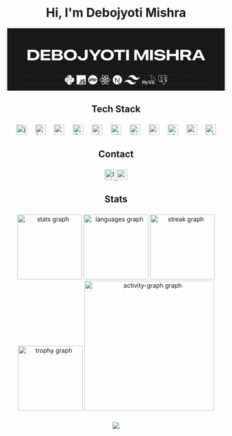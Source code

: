 <!--
**DebojyotiMishra/DebojyotiMishra** is a ✨ _special_ ✨ repository because its `README.md` (this file) appears on your GitHub profile.

Here are some ideas to get you started:

- 🔭 I’m currently working on ...
- 🌱 I’m currently learning ...
- 👯 I’m looking to collaborate on ...
- 🤔 I’m looking for help with ...
- 💬 Ask me about ...
- 📫 How to reach me: ...
- 😄 Pronouns: ...
- ⚡ Fun fact: ...
-->
<h1 align="center">Hi, I'm Debojyoti Mishra</h1>

<svg width="559" height="160" viewBox="0 0 559 160" fill="none" xmlns="http://www.w3.org/2000/svg">
<rect width="559" height="160" fill="#181818"/>
<path d="M31 120H531" stroke="#3D3D3D" stroke-dasharray="2 2"/>
<path d="M31 144H531" stroke="#3D3D3D" stroke-dasharray="2 2"/>
<g clip-path="url(#clip0_796_60)">
<path d="M202 120H178V144H202V120Z" fill="white"/>
<path d="M194.122 138.75C194.605 139.539 195.234 140.12 196.347 140.12C197.281 140.12 197.878 139.653 197.878 139.007C197.878 138.234 197.265 137.96 196.236 137.51L195.672 137.268C194.045 136.575 192.964 135.706 192.964 133.87C192.964 132.179 194.253 130.891 196.267 130.891C197.701 130.891 198.732 131.39 199.474 132.697L197.718 133.824C197.332 133.131 196.914 132.858 196.267 132.858C195.606 132.858 195.188 133.277 195.188 133.824C195.188 134.501 195.607 134.775 196.574 135.194L197.138 135.435C199.054 136.257 200.136 137.095 200.136 138.978C200.136 141.009 198.541 142.121 196.399 142.121C194.304 142.121 192.951 141.123 192.289 139.815L194.122 138.75ZM186.155 138.946C186.509 139.574 186.832 140.106 187.607 140.106C188.348 140.106 188.815 139.816 188.815 138.688V131.02H191.07V138.719C191.07 141.054 189.701 142.117 187.703 142.117C185.897 142.117 184.851 141.183 184.319 140.057L186.155 138.946Z" fill="black"/>
</g>
<path d="M166.488 126.187V128.758C166.488 130.751 164.799 132.428 162.872 132.428H157.09C155.506 132.428 154.195 133.784 154.195 135.37V140.883C154.195 142.452 155.559 143.375 157.09 143.824C158.922 144.363 160.679 144.46 162.872 143.824C164.329 143.402 165.766 142.553 165.766 140.883V138.677H159.984V137.941H168.661C170.343 137.941 170.971 136.768 171.556 135.006C172.16 133.193 172.134 131.449 171.556 129.123C171.14 127.448 170.346 126.187 168.661 126.187L166.488 126.187ZM163.236 140.147C163.836 140.147 164.322 140.639 164.322 141.247C164.322 141.857 163.836 142.354 163.236 142.354C162.638 142.354 162.15 141.857 162.15 141.247C162.15 140.639 162.638 140.147 163.236 140.147Z" fill="white"/>
<path d="M159.857 120C158.868 120.005 157.923 120.089 157.091 120.236C154.641 120.669 154.197 121.575 154.197 123.246V125.452H159.986V126.187H152.024C150.342 126.187 148.869 127.198 148.408 129.123C147.876 131.328 147.852 132.704 148.408 135.006C148.819 136.72 149.802 137.941 151.484 137.941H153.475V135.296C153.475 133.385 155.128 131.7 157.091 131.7H162.874C164.483 131.7 165.768 130.374 165.768 128.758V123.246C165.768 121.677 164.444 120.498 162.874 120.236C161.879 120.071 160.847 119.996 159.857 120ZM156.727 121.775C157.325 121.775 157.813 122.271 157.813 122.881C157.813 123.489 157.325 123.981 156.727 123.981C156.127 123.981 155.641 123.489 155.641 122.881C155.64 122.271 156.127 121.775 156.727 121.775Z" fill="white" fill-opacity="0.9"/>
<path d="M220 144C226.627 144 232 138.627 232 132C232 125.373 226.627 120 220 120C213.373 120 208 125.373 208 132C208 138.627 213.373 144 220 144Z" fill="white"/>
<path d="M218.663 126.857H220.103L219.696 129.021H220.99C221.699 129.036 222.228 129.194 222.576 129.496C222.931 129.798 223.035 130.372 222.889 131.218L222.19 134.99H220.729L221.397 131.388C221.466 131.01 221.445 130.742 221.334 130.584C221.223 130.425 220.983 130.346 220.614 130.346L219.456 130.335L218.6 134.99H217.16L218.663 126.857Z" fill="black"/>
<path fill-rule="evenodd" clip-rule="evenodd" d="M212.064 129.021H214.861C215.682 129.029 216.277 129.286 216.645 129.791C217.014 130.297 217.136 130.988 217.011 131.864C216.962 132.265 216.854 132.657 216.687 133.043C216.527 133.428 216.305 133.775 216.019 134.085C215.671 134.477 215.299 134.727 214.903 134.832C214.506 134.938 214.096 134.991 213.671 134.991H212.419L212.023 137.143H210.572L212.064 129.021ZM212.659 133.711L213.283 130.324H213.494C213.571 130.324 213.651 130.32 213.734 130.313C214.291 130.305 214.753 130.362 215.122 130.482C215.498 130.603 215.623 131.06 215.498 131.853C215.345 132.797 215.045 133.348 214.6 133.507C214.155 133.658 213.598 133.73 212.931 133.722H212.784C212.743 133.722 212.701 133.718 212.659 133.711Z" fill="black"/>
<path fill-rule="evenodd" clip-rule="evenodd" d="M227.232 129.021H224.436L222.943 137.143H224.394L224.79 134.991H226.043C226.467 134.991 226.877 134.938 227.274 134.832C227.671 134.727 228.043 134.477 228.391 134.085C228.676 133.775 228.898 133.428 229.058 133.043C229.225 132.657 229.333 132.265 229.382 131.864C229.507 130.988 229.385 130.297 229.017 129.791C228.648 129.286 228.053 129.029 227.232 129.021ZM225.654 130.324L225.03 133.711C225.072 133.718 225.114 133.722 225.156 133.722H225.302C225.97 133.73 226.526 133.658 226.971 133.507C227.416 133.348 227.716 132.797 227.869 131.853C227.994 131.06 227.869 130.603 227.493 130.482C227.124 130.362 226.662 130.305 226.105 130.313C226.022 130.32 225.942 130.324 225.865 130.324H225.654Z" fill="black"/>
<path d="M251.487 134.384C252.817 134.384 253.895 133.306 253.895 131.976C253.895 130.646 252.817 129.568 251.487 129.568C250.157 129.568 249.079 130.646 249.079 131.976C249.079 133.306 250.157 134.384 251.487 134.384Z" fill="white"/>
<path d="M251.486 137.497C248.591 137.567 245.704 137.177 242.932 136.341C241.651 135.935 240.457 135.296 239.409 134.455C239.009 134.168 238.676 133.798 238.433 133.37C238.19 132.942 238.042 132.466 238 131.976C238 130.383 239.749 128.823 242.68 127.802C245.526 126.897 248.5 126.459 251.486 126.503C254.432 126.462 257.366 126.893 260.176 127.779C261.41 128.172 262.563 128.78 263.584 129.576C263.977 129.85 264.305 130.207 264.545 130.622C264.785 131.036 264.93 131.498 264.971 131.976C264.971 133.631 263.016 135.308 259.866 136.35C257.148 137.158 254.321 137.545 251.486 137.497ZM251.486 127.655C248.629 127.617 245.784 128.034 243.058 128.89C240.361 129.831 239.152 131.118 239.152 131.973C239.152 132.867 240.452 134.272 243.305 135.248C245.957 136.043 248.718 136.414 251.486 136.345C254.199 136.394 256.903 136.026 259.505 135.257C262.467 134.275 263.816 132.868 263.816 131.976C263.767 131.67 263.655 131.377 263.488 131.116C263.32 130.855 263.101 130.632 262.843 130.46C261.929 129.755 260.898 129.215 259.798 128.867C257.109 128.023 254.303 127.614 251.486 127.655Z" fill="white"/>
<path d="M246.014 143.987C245.565 143.997 245.121 143.888 244.727 143.671C243.348 142.875 242.87 140.581 243.449 137.532C244.087 134.614 245.193 131.819 246.724 129.255C248.16 126.682 249.999 124.355 252.17 122.363C253.126 121.491 254.23 120.796 255.429 120.309C255.863 120.105 256.336 120 256.815 120C257.295 120 257.768 120.105 258.202 120.309C259.636 121.135 260.111 123.667 259.441 126.916C258.783 129.675 257.706 132.317 256.247 134.75C254.862 137.292 253.081 139.599 250.972 141.582C249.981 142.489 248.83 143.204 247.579 143.691C247.078 143.877 246.549 143.977 246.014 143.987ZM247.722 129.827C246.262 132.282 245.202 134.955 244.582 137.744C244.049 140.552 244.561 142.24 245.304 142.67C246.075 143.116 247.946 142.693 250.217 140.709C252.23 138.808 253.93 136.601 255.252 134.168C256.65 131.842 257.683 129.316 258.316 126.678C258.946 123.619 258.402 121.747 257.629 121.302C257.34 121.191 257.03 121.141 256.721 121.156C256.411 121.171 256.108 121.25 255.83 121.388C254.762 121.828 253.781 122.454 252.931 123.235C250.856 125.143 249.1 127.37 247.729 129.833L247.722 129.827Z" fill="white"/>
<path d="M256.955 144C255.65 144 253.992 143.21 252.266 141.725C250.057 139.715 248.188 137.361 246.73 134.754C245.218 132.225 244.121 129.47 243.48 126.594C243.202 125.329 243.15 124.024 243.328 122.741C243.369 122.265 243.514 121.804 243.753 121.39C243.991 120.976 244.318 120.62 244.709 120.346C246.142 119.516 248.572 120.369 251.052 122.571C253.114 124.519 254.865 126.771 256.244 129.25C257.755 131.72 258.864 134.415 259.529 137.233C259.819 138.544 259.864 139.898 259.661 141.226C259.613 141.716 259.459 142.19 259.211 142.614C258.962 143.039 258.625 143.405 258.222 143.687C257.835 143.902 257.398 144.01 256.955 144ZM247.727 134.174C249.125 136.666 250.911 138.919 253.017 140.849C255.184 142.713 256.902 143.113 257.641 142.679C258.412 142.231 258.98 140.403 258.394 137.445C257.753 134.754 256.689 132.182 255.243 129.824C253.927 127.452 252.256 125.295 250.287 123.428C247.953 121.355 246.059 120.892 245.287 121.339C245.047 121.534 244.849 121.777 244.708 122.053C244.566 122.328 244.483 122.63 244.464 122.94C244.31 124.084 244.36 125.247 244.611 126.374C245.228 129.124 246.28 131.758 247.728 134.176L247.727 134.174Z" fill="white"/>
<path d="M381.325 131.027C381.228 131.02 381.116 131.015 381.002 131.015C380.43 131.015 379.882 131.121 379.378 131.315L379.409 131.305C379.261 131.364 379.025 131.364 379.005 131.552C379.086 131.63 379.098 131.759 379.167 131.868C379.305 132.102 379.475 132.3 379.674 132.466L379.678 132.47C379.885 132.632 380.092 132.789 380.309 132.927C380.694 133.164 381.13 133.305 381.506 133.542C381.72 133.681 381.939 133.857 382.157 134.005C382.264 134.078 382.334 134.212 382.473 134.259V134.23C382.405 134.141 382.384 134.012 382.318 133.914C382.218 133.814 382.12 133.726 382.022 133.629C381.729 133.244 381.389 132.916 381.008 132.641L380.994 132.632C380.678 132.416 379.986 132.115 379.856 131.752L379.837 131.73C380.095 131.694 380.325 131.639 380.546 131.566L380.517 131.574C380.853 131.486 381.161 131.504 381.507 131.418C381.664 131.378 381.822 131.329 381.981 131.28V131.191C381.803 131.014 381.671 130.772 381.487 130.607C381.004 130.181 380.47 129.781 379.908 129.422L379.855 129.39C379.545 129.192 379.151 129.064 378.825 128.896C378.707 128.837 378.509 128.808 378.441 128.708C378.287 128.49 378.151 128.239 378.043 127.974L378.034 127.948C377.743 127.385 377.474 126.812 377.225 126.229C377.054 125.776 376.885 125.405 376.695 125.045L376.722 125.101C375.792 123.541 374.497 122.287 372.951 121.432L372.9 121.406C372.535 121.225 372.11 121.084 371.664 121.005L371.635 121C371.388 120.988 371.142 120.971 370.896 120.96C370.723 120.849 370.574 120.735 370.434 120.61L370.438 120.613C369.876 120.259 368.422 119.49 368.008 120.507C367.742 121.148 368.404 121.781 368.632 122.106C368.814 122.323 368.98 122.565 369.123 122.822L369.134 122.845C369.204 123.017 369.223 123.193 369.293 123.372C369.464 123.906 369.638 124.345 369.836 124.77L369.805 124.696C369.922 124.932 370.044 125.132 370.18 125.321L370.171 125.307C370.25 125.414 370.386 125.465 370.418 125.643C370.316 125.857 370.237 126.105 370.193 126.364L370.191 126.381C370.063 126.773 369.988 127.226 369.988 127.696C369.988 128.43 370.169 129.122 370.489 129.73L370.477 129.707C370.635 129.951 371.012 130.496 371.515 130.287C371.959 130.11 371.861 129.548 371.989 129.054C372.018 128.935 371.999 128.857 372.059 128.777V128.799C372.198 129.077 372.337 129.342 372.464 129.62C372.821 130.135 373.246 130.572 373.731 130.933L373.746 130.944C373.983 131.121 374.171 131.429 374.466 131.538V131.508H374.444C374.377 131.435 374.302 131.37 374.22 131.314L374.216 131.312C374.032 131.132 373.862 130.938 373.708 130.733L373.699 130.72C373.313 130.2 372.947 129.611 372.628 128.992L372.594 128.92C372.432 128.61 372.296 128.275 372.166 127.969C372.107 127.851 372.107 127.673 372.007 127.614C371.832 127.811 371.675 128.029 371.544 128.265L371.534 128.284C371.383 128.725 371.284 129.235 371.258 129.763V129.776C371.217 129.787 371.237 129.776 371.217 129.798C370.902 129.721 370.793 129.393 370.674 129.118C370.514 128.685 370.42 128.183 370.42 127.662C370.42 127.241 370.48 126.834 370.594 126.449L370.587 126.48C370.657 126.273 370.952 125.62 370.834 125.421C370.773 125.233 370.577 125.126 370.469 124.973C370.34 124.791 370.221 124.584 370.123 124.365L370.114 124.342C369.877 123.789 369.759 123.177 369.502 122.624C369.347 122.336 369.184 122.087 369.001 121.855L369.009 121.866C368.814 121.64 368.634 121.388 368.478 121.121L368.465 121.097C368.417 120.99 368.347 120.811 368.425 120.693C368.439 120.624 368.493 120.571 368.563 120.56C368.693 120.454 369.06 120.592 369.188 120.651C369.563 120.793 369.886 120.96 370.185 121.156L370.166 121.145C370.304 121.242 370.454 121.43 370.632 121.478H370.839C371.155 121.548 371.512 121.499 371.808 121.586C372.35 121.769 372.82 121.998 373.254 122.28L373.229 122.265C374.535 123.108 375.581 124.248 376.288 125.595L376.312 125.644C376.43 125.871 376.482 126.08 376.589 126.317C376.796 126.804 377.052 127.297 377.262 127.768C377.462 128.274 377.699 128.712 377.98 129.115L377.966 129.094C378.114 129.301 378.708 129.409 378.974 129.516C379.254 129.614 379.479 129.708 379.697 129.813L379.653 129.794C379.992 130.001 380.324 130.238 380.643 130.465C380.805 130.577 381.298 130.824 381.328 131.023L381.325 131.027ZM367.458 139.676C367.458 139.694 367.46 139.714 367.46 139.734C367.46 140.394 367.165 140.984 366.699 141.382L366.696 141.384C366.185 141.801 365.526 142.054 364.808 142.054C364.752 142.054 364.697 142.052 364.642 142.049H364.649C363.775 142.037 362.971 141.753 362.312 141.279L362.324 141.287L362.674 140.583C363.182 140.867 363.785 141.044 364.426 141.068H364.433C364.465 141.071 364.502 141.072 364.539 141.072C364.932 141.072 365.298 140.949 365.597 140.74L365.591 140.743C365.862 140.537 366.034 140.216 366.034 139.854C366.034 139.847 366.034 139.841 366.034 139.834V139.835C366.034 139.347 365.695 138.933 365.076 138.586C364.503 138.271 363.358 137.615 363.358 137.615C362.792 137.265 362.422 136.648 362.422 135.946C362.422 135.921 362.422 135.896 362.423 135.871V135.875C362.422 135.852 362.422 135.826 362.422 135.8C362.422 135.191 362.691 134.645 363.115 134.273L363.118 134.271C363.57 133.888 364.16 133.655 364.804 133.655C364.846 133.655 364.886 133.656 364.926 133.657H364.92C364.931 133.657 364.944 133.657 364.957 133.657C365.713 133.657 366.416 133.883 367.003 134.272L366.989 134.264L366.674 134.968C366.212 134.759 365.672 134.634 365.105 134.628H365.102C365.074 134.626 365.042 134.625 365.009 134.625C364.678 134.625 364.373 134.741 364.134 134.935L364.136 134.932C363.913 135.118 363.771 135.396 363.769 135.707C363.769 136.192 364.115 136.608 364.753 136.963C365.334 137.281 366.508 137.953 366.508 137.953C367.085 138.292 367.467 138.91 367.467 139.617C367.467 139.638 367.467 139.661 367.466 139.682V139.679L367.458 139.676ZM369.909 140.304C369.586 139.66 369.398 138.9 369.398 138.097C369.398 137.971 369.403 137.845 369.412 137.722L369.411 137.739C369.411 135.68 370.037 134.65 371.288 134.649C371.319 134.647 371.356 134.646 371.394 134.646C371.955 134.646 372.449 134.939 372.729 135.382L372.732 135.388C373.053 136.029 373.241 136.786 373.241 137.585C373.241 137.708 373.236 137.83 373.228 137.951L373.229 137.934C373.229 140.009 372.604 141.048 371.352 141.049C371.32 141.052 371.284 141.053 371.247 141.053C370.685 141.053 370.191 140.76 369.91 140.317L369.907 140.311L369.909 140.304ZM374.775 142.14L373.273 141.401C373.41 141.286 373.533 141.165 373.647 141.035L373.65 141.032C374.257 140.213 374.621 139.183 374.621 138.069C374.621 137.94 374.617 137.812 374.607 137.686L374.608 137.702C374.608 134.998 373.547 133.644 371.423 133.643C371.376 133.641 371.32 133.639 371.265 133.639C370.357 133.639 369.543 134.038 368.988 134.671L368.985 134.674C368.381 135.493 368.018 136.522 368.018 137.636C368.018 137.761 368.023 137.886 368.032 138.009L368.031 137.992C368.02 138.111 368.014 138.251 368.014 138.392C368.014 139.426 368.338 140.384 368.89 141.17L368.879 141.155C369.41 141.72 370.163 142.073 370.997 142.073C371.075 142.073 371.152 142.069 371.228 142.063L371.217 142.064C371.228 142.064 371.242 142.064 371.255 142.064C371.623 142.064 371.979 142.011 372.316 141.913L372.29 141.92L374.249 143.061L374.781 142.142L374.775 142.14ZM379.681 141.94H375.793V133.767H377.102V140.936H379.681V141.94ZM361.465 135.91C361.126 138.375 360.349 140.6 359.212 142.593L359.259 142.502C358.804 143.378 357.943 143.989 356.932 144.087L356.92 144.088C356.614 144.071 356.329 143.998 356.07 143.879L356.084 143.885V143.155C356.246 143.18 356.433 143.194 356.623 143.194C356.634 143.194 356.644 143.194 356.656 143.194C356.675 143.195 356.695 143.195 356.717 143.195C357.058 143.195 357.372 143.071 357.613 142.864L357.611 142.865C357.871 142.651 358.038 142.332 358.047 141.972C357.984 141.454 357.865 140.981 357.693 140.535L357.708 140.575L356.209 135.91H357.554L358.629 139.398C358.821 139.89 358.932 140.46 358.932 141.055C358.932 141.057 358.932 141.058 358.932 141.058C359.502 139.565 359.935 137.824 360.155 136.018L360.165 135.909L361.465 135.91ZM355.528 141.94H354.158C354.12 139.763 353.987 137.59 353.76 135.422H353.748L351.664 141.94H350.622L348.552 135.422H348.538C348.376 137.591 348.28 139.764 348.249 141.94H347C347.081 139.034 347.283 136.31 347.606 133.766H349.305L351.278 139.773H351.29L353.281 133.766H354.899C355.257 136.744 355.467 139.469 355.531 141.94H355.528ZM371.247 122.44C371.245 122.44 371.241 122.44 371.237 122.44C371.097 122.44 370.961 122.457 370.831 122.491L370.842 122.488V122.507H370.863C370.964 122.658 371.068 122.79 371.181 122.913L371.178 122.91C371.258 123.069 371.326 123.226 371.405 123.384L371.426 123.361C371.554 123.259 371.636 123.103 371.636 122.928C371.636 122.907 371.635 122.887 371.632 122.865V122.868C371.573 122.798 371.565 122.729 371.514 122.661C371.455 122.561 371.329 122.513 371.248 122.435L371.247 122.44Z" fill="white"/>
<path d="M411.026 134.535C410.77 134.238 410.333 134.32 409.994 134.387C409.181 134.532 408.297 134.7 407.509 134.362C408.916 132.143 410.022 129.72 410.641 127.162C410.866 126.19 411.04 125.196 411.007 124.195C410.982 123.635 410.905 123.038 410.562 122.574C409.715 121.457 408.487 120.643 407.133 120.279C405.442 119.82 403.628 119.957 401.964 120.471C401.827 120.499 401.691 120.437 401.557 120.42C400.047 120.114 398.382 120.234 397.073 121.108C395.502 120.543 393.813 120.201 392.14 120.376C390.895 120.505 389.646 121.084 388.932 122.143C388.03 123.465 387.907 125.153 388.051 126.702C388.341 128.76 388.843 130.785 389.481 132.76C389.901 133.991 390.364 135.232 391.112 136.307C391.492 136.836 391.997 137.368 392.676 137.451C393.28 137.525 393.826 137.15 394.197 136.706C394.837 135.94 395.495 135.188 396.178 134.46C396.624 134.679 397.108 134.805 397.604 134.842C397.336 135.16 397.115 135.575 396.688 135.7C396.113 135.922 395.44 135.892 394.933 136.275C394.641 136.484 394.627 136.94 394.889 137.18C395.364 137.641 396.064 137.74 396.696 137.794C397.591 137.862 398.496 137.561 399.175 136.974C399.171 138.398 399.177 139.825 399.337 141.241C399.417 142.07 399.775 142.896 400.405 143.454C401 143.973 401.847 144.08 402.601 143.949C403.342 143.808 404.103 143.586 404.681 143.081C405.295 142.539 405.558 141.72 405.68 140.935C405.9 139.527 406.068 138.114 406.228 136.7C407.81 136.967 409.601 136.664 410.783 135.508C411.036 135.27 411.276 134.858 411.026 134.535ZM407.515 121.151C408.464 121.512 409.308 122.138 409.942 122.931C410.244 123.309 410.282 123.818 410.302 124.284C410.316 125.393 410.092 126.489 409.807 127.556C409.261 129.531 408.433 131.424 407.393 133.186C407.291 133.36 407.179 133.528 407.055 133.687C407.045 133.639 407.026 133.541 407.016 133.492C407.146 133.152 407.334 132.832 407.408 132.472C407.668 131.455 407.449 130.408 407.355 129.385C407.257 128.419 407.586 127.479 407.578 126.516C407.615 126.044 407.428 125.598 407.247 125.174C406.591 123.707 405.547 122.402 404.208 121.506C403.882 121.282 403.517 121.125 403.191 120.9C404.615 120.595 406.142 120.633 407.514 121.15L407.515 121.151ZM406.647 129.387C406.731 130.53 407.062 131.757 406.524 132.841C405.801 131.404 404.868 130.031 404.542 128.431C404.45 127.922 404.427 127.277 404.879 126.923C405.453 126.516 406.203 126.607 406.867 126.648C406.838 127.565 406.557 128.464 406.648 129.387H406.647ZM393.734 136.157C393.474 136.462 393.124 136.826 392.683 136.735C392.166 136.586 391.838 136.114 391.55 135.691C390.772 134.447 390.303 133.041 389.873 131.647C389.392 129.996 388.987 128.319 388.753 126.614C388.637 125.316 388.709 123.925 389.373 122.769C389.87 121.895 390.797 121.337 391.771 121.154C393.331 120.854 394.931 121.172 396.428 121.629C395.767 122.354 395.253 123.209 394.953 124.145C394.545 125.394 394.358 126.724 394.456 128.037C394.513 128.962 394.488 129.892 394.359 130.809C394.197 132.007 394.678 133.24 395.568 134.049C394.962 134.757 394.319 135.432 393.733 136.158L393.734 136.157ZM395.099 131.864C394.947 131.186 395.146 130.503 395.169 129.823C395.221 129.054 395.167 128.284 395.152 127.514C395.871 127.049 396.712 126.685 397.583 126.735C398.035 126.755 398.451 127.074 398.56 127.519C398.955 129.095 399.078 130.849 398.32 132.341C398.055 132.918 397.84 133.514 397.656 134.119C396.395 134.132 395.322 133.065 395.099 131.864ZM399.024 136.083C398.232 137.156 396.648 137.36 395.503 136.777C396.067 136.515 396.728 136.536 397.273 136.213C397.8 135.93 398.009 135.305 398.502 134.984C399.039 134.909 399.43 135.706 399.025 136.082L399.024 136.083ZM405.814 134.831C405.513 135.315 405.619 135.906 405.545 136.444C405.372 137.952 405.203 139.461 404.957 140.959C404.841 141.677 404.536 142.44 403.858 142.798C403.164 143.151 402.357 143.373 401.576 143.252C400.834 143.122 400.367 142.431 400.157 141.757C400.003 141.193 399.987 140.603 399.943 140.022C399.869 138.618 399.868 137.212 399.904 135.808C399.935 135.26 399.653 134.689 399.163 134.422C398.927 134.289 398.649 134.27 398.385 134.249C398.593 133.217 399.221 132.326 399.437 131.296C399.716 130.021 399.561 128.693 399.276 127.434C399.136 126.806 398.658 126.25 398.022 126.097C397.042 125.851 396.054 126.234 395.178 126.644C395.289 125.22 395.67 123.763 396.542 122.607C397.183 121.747 398.178 121.173 399.239 121.036C400.991 120.813 402.831 121.295 404.223 122.391C405.373 123.3 406.282 124.531 406.772 125.916C405.958 125.887 405.035 125.854 404.377 126.42C403.779 126.923 403.702 127.782 403.837 128.503C404.148 130.219 405.161 131.678 405.908 133.221C406.106 133.582 406.373 133.898 406.627 134.222C406.325 134.375 405.988 134.521 405.816 134.832L405.814 134.831ZM407.91 136.044C407.372 136.108 406.813 136.127 406.294 135.949C406.296 135.655 406.28 135.308 406.516 135.089C406.703 134.951 406.968 134.824 407.184 134.975C408.102 135.458 409.169 135.222 410.145 135.104C409.548 135.684 408.723 135.955 407.91 136.044ZM405.091 127.138C404.9 127.295 405.106 127.529 405.27 127.603C405.668 127.837 406.213 127.51 406.226 127.056C405.866 126.888 405.416 126.905 405.091 127.138ZM398.046 127.863C398.216 127.767 398.395 127.504 398.199 127.345C397.919 127.117 397.513 127.074 397.172 127.165C397.063 127.204 396.947 127.279 396.97 127.413C397.049 127.87 397.66 128.147 398.045 127.863H398.046Z" fill="white"/>
<path d="M311 128C312.333 122.667 315.667 120 321 120C329 120 330 126 334 127C336.667 127.667 339 126.667 341 124C339.667 129.333 336.333 132 331 132C323 132 322 126 318 125C315.333 124.333 313 125.333 311 128ZM301 140C302.333 134.667 305.667 132 311 132C319 132 320 138 324 139C326.667 139.667 329 138.667 331 136C329.667 141.333 326.333 144 321 144C313 144 312 138 308 137C305.333 136.333 303 137.333 301 140Z" fill="white"/>
<g clip-path="url(#clip1_796_60)">
<path fill-rule="evenodd" clip-rule="evenodd" d="M271 132C271 125.373 276.373 120 283 120C289.627 120 295 125.373 295 132C295 136.139 292.904 139.789 289.716 141.946L278.851 126.735C278.649 126.452 278.287 126.332 277.956 126.438C277.625 126.544 277.4 126.852 277.4 127.2V139.2H279V129.696L288.328 142.755C286.723 143.552 284.914 144 283 144C276.373 144 271 138.627 271 132ZM287 136V126.4H288.6V136H287Z" fill="white"/>
</g>
<path d="M52.1895 82V55.2256H67.0518C70.3669 55.2256 73.1686 55.7389 75.457 56.7656C77.7578 57.7923 79.5081 59.2952 80.708 61.2744C81.9079 63.2412 82.5078 65.641 82.5078 68.4736V68.5107C82.5078 71.3929 81.9079 73.8421 80.708 75.8584C79.5081 77.8623 77.7578 79.39 75.457 80.4414C73.1562 81.4805 70.3545 82 67.0518 82H52.1895ZM59.3145 76.582H66.5879C68.4434 76.582 70.0143 76.2913 71.3008 75.71C72.5872 75.1162 73.5645 74.2318 74.2324 73.0566C74.9128 71.8691 75.2529 70.3848 75.2529 68.6035V68.5664C75.2529 66.847 74.9251 65.3997 74.2695 64.2246C73.6263 63.0495 72.6615 62.1589 71.375 61.5527C70.0885 60.9466 68.4928 60.6436 66.5879 60.6436H59.3145V76.582ZM86.0703 82V55.2256H110.711V60.458H93.1953V66.0615H109.505V70.8301H93.1953V76.7676H110.711V82H86.0703ZM118.3 82V77.1016H131.548C132.946 77.1016 134.022 76.8232 134.776 76.2666C135.531 75.71 135.908 74.8997 135.908 73.8359V73.8174C135.908 73.0999 135.729 72.5 135.37 72.0176C135.024 71.5352 134.504 71.1764 133.812 70.9414C133.131 70.694 132.29 70.5703 131.288 70.5703H118.3V66.2471H130.472C131.869 66.2471 132.946 65.9811 133.7 65.4492C134.455 64.9049 134.832 64.138 134.832 63.1484V63.1113C134.832 62.1465 134.498 61.4105 133.83 60.9033C133.174 60.3838 132.259 60.124 131.084 60.124H118.3V55.2256H133.051C134.882 55.2256 136.452 55.4915 137.764 56.0234C139.087 56.5553 140.102 57.3161 140.807 58.3057C141.512 59.2952 141.864 60.4766 141.864 61.8496V61.8867C141.864 62.9258 141.635 63.8597 141.178 64.6885C140.732 65.5049 140.095 66.1852 139.267 66.7295C138.45 67.2738 137.485 67.6449 136.372 67.8428V67.9355C137.77 68.084 138.97 68.4489 139.972 69.0303C140.986 69.5993 141.765 70.3477 142.31 71.2754C142.866 72.2031 143.145 73.2607 143.145 74.4482V74.4854C143.145 76.0563 142.749 77.4046 141.957 78.5303C141.165 79.6559 140.027 80.5156 138.543 81.1094C137.071 81.7031 135.296 82 133.218 82H118.3ZM114.719 82V55.2256H121.77V82H114.719ZM162.237 82.5195C158.848 82.5195 155.892 81.9567 153.368 80.8311C150.857 79.693 148.915 78.085 147.542 76.0068C146.169 73.9163 145.482 71.4548 145.482 68.6221V68.585C145.482 65.7523 146.169 63.2969 147.542 61.2188C148.927 59.1406 150.876 57.5326 153.387 56.3945C155.898 55.2565 158.848 54.6875 162.237 54.6875C165.639 54.6875 168.595 55.2565 171.106 56.3945C173.618 57.5326 175.56 59.1406 176.933 61.2188C178.318 63.2969 179.011 65.7523 179.011 68.585V68.6221C179.011 71.4548 178.318 73.9163 176.933 76.0068C175.56 78.085 173.618 79.693 171.106 80.8311C168.595 81.9567 165.639 82.5195 162.237 82.5195ZM162.237 76.9717C164.179 76.9717 165.862 76.6315 167.284 75.9512C168.707 75.2708 169.808 74.306 170.587 73.0566C171.366 71.7949 171.756 70.3167 171.756 68.6221V68.585C171.756 66.8779 171.36 65.4059 170.568 64.1689C169.789 62.9196 168.688 61.9548 167.266 61.2744C165.843 60.5941 164.167 60.2539 162.237 60.2539C160.308 60.2539 158.632 60.5941 157.209 61.2744C155.786 61.9424 154.686 62.901 153.906 64.1504C153.127 65.3997 152.737 66.8779 152.737 68.585V68.6221C152.737 70.3291 153.127 71.8073 153.906 73.0566C154.686 74.306 155.786 75.2708 157.209 75.9512C158.632 76.6315 160.308 76.9717 162.237 76.9717ZM193.854 82.5381C191.999 82.5381 190.298 82.3154 188.752 81.8701C187.206 81.4124 185.857 80.7383 184.707 79.8477C183.557 78.957 182.654 77.8685 181.998 76.582C181.355 75.2832 181.015 73.7865 180.978 72.0918L180.959 71.9248H187.843L187.861 72.0732C187.923 73.1247 188.214 74.0215 188.733 74.7637C189.253 75.4935 189.946 76.0501 190.812 76.4336C191.677 76.8047 192.661 76.9902 193.762 76.9902C195.63 76.9902 197.046 76.514 198.011 75.5615C198.976 74.609 199.458 73.2793 199.458 71.5723V55.2256H206.583V71.6465C206.583 73.8112 206.101 75.71 205.136 77.3428C204.183 78.9756 202.761 80.2497 200.868 81.165C198.976 82.0804 196.638 82.5381 193.854 82.5381ZM221.965 82V72.5L209.533 55.2256H217.419L225.453 66.748H225.583L233.617 55.2256H241.503L229.071 72.5V82H221.965ZM257.089 82.5195C253.7 82.5195 250.743 81.9567 248.22 80.8311C245.709 79.693 243.767 78.085 242.394 76.0068C241.021 73.9163 240.334 71.4548 240.334 68.6221V68.585C240.334 65.7523 241.021 63.2969 242.394 61.2188C243.779 59.1406 245.727 57.5326 248.238 56.3945C250.749 55.2565 253.7 54.6875 257.089 54.6875C260.491 54.6875 263.447 55.2565 265.958 56.3945C268.469 57.5326 270.411 59.1406 271.784 61.2188C273.17 63.2969 273.862 65.7523 273.862 68.585V68.6221C273.862 71.4548 273.17 73.9163 271.784 76.0068C270.411 78.085 268.469 79.693 265.958 80.8311C263.447 81.9567 260.491 82.5195 257.089 82.5195ZM257.089 76.9717C259.031 76.9717 260.713 76.6315 262.136 75.9512C263.558 75.2708 264.659 74.306 265.438 73.0566C266.218 71.7949 266.607 70.3167 266.607 68.6221V68.585C266.607 66.8779 266.212 65.4059 265.42 64.1689C264.641 62.9196 263.54 61.9548 262.117 61.2744C260.695 60.5941 259.019 60.2539 257.089 60.2539C255.159 60.2539 253.483 60.5941 252.061 61.2744C250.638 61.9424 249.537 62.901 248.758 64.1504C247.979 65.3997 247.589 66.8779 247.589 68.585V68.6221C247.589 70.3291 247.979 71.8073 248.758 73.0566C249.537 74.306 250.638 75.2708 252.061 75.9512C253.483 76.6315 255.159 76.9717 257.089 76.9717ZM284.865 82V60.6807H274.308V55.2256H302.511V60.6807H291.972V82H284.865ZM305.572 82V55.2256H312.697V82H305.572ZM326.502 82V55.2256H334.944L344.537 74.2812H344.648L354.241 55.2256H362.684V82H356.189V64.2061H353.499L358.546 58.8066L346.986 82H342.181L330.64 58.8066L335.687 64.2061H332.996V82H326.502ZM367.062 82V55.2256H374.188V82H367.062ZM392.649 82.5381C389.656 82.5381 387.083 82.2165 384.931 81.5732C382.778 80.93 381.077 79.9899 379.828 78.7529C378.591 77.516 377.849 76.013 377.602 74.2441L377.583 73.9844H384.448L384.485 74.1514C384.671 74.8564 385.104 75.4564 385.784 75.9512C386.477 76.4336 387.411 76.8047 388.586 77.0645C389.761 77.3118 391.171 77.4355 392.816 77.4355C394.202 77.4355 395.389 77.3057 396.379 77.0459C397.368 76.7861 398.123 76.415 398.643 75.9326C399.174 75.4378 399.44 74.8564 399.44 74.1885V74.1699C399.44 73.3164 399.088 72.6855 398.383 72.2773C397.678 71.8568 396.447 71.5475 394.69 71.3496L388.066 70.8301C384.764 70.5085 382.296 69.723 380.663 68.4736C379.03 67.2119 378.214 65.4616 378.214 63.2227V63.1855C378.214 61.429 378.752 59.9199 379.828 58.6582C380.917 57.3841 382.463 56.4069 384.467 55.7266C386.483 55.0339 388.877 54.6875 391.647 54.6875C394.455 54.6875 396.874 55.0091 398.902 55.6523C400.943 56.2956 402.551 57.2295 403.727 58.4541C404.902 59.6663 405.613 61.1322 405.86 62.8516L405.916 63.1484H399.051L398.995 62.9814C398.81 62.2764 398.414 61.6888 397.808 61.2188C397.214 60.7363 396.404 60.3776 395.377 60.1426C394.363 59.9076 393.132 59.79 391.685 59.79C390.299 59.79 389.13 59.9137 388.178 60.1611C387.238 60.3962 386.526 60.7425 386.044 61.2002C385.562 61.6455 385.32 62.1774 385.32 62.7959V62.8145C385.32 63.6185 385.685 64.2308 386.415 64.6514C387.145 65.0719 388.351 65.3688 390.033 65.542L396.75 66.0801C398.977 66.3027 400.813 66.7233 402.261 67.3418C403.708 67.9603 404.784 68.7952 405.489 69.8467C406.194 70.8857 406.547 72.1598 406.547 73.6689V73.6875C406.547 75.543 405.996 77.1325 404.896 78.4561C403.807 79.7673 402.224 80.7754 400.146 81.4805C398.08 82.1855 395.581 82.5381 392.649 82.5381ZM409.924 82V55.2256H417.049V65.6904H433.358V55.2256H440.483V82H433.358V71.1641H417.049V82H409.924ZM444.881 82V55.2256H461.97C464.308 55.2256 466.281 55.5719 467.889 56.2646C469.497 56.945 470.715 57.9284 471.544 59.2148C472.373 60.4889 472.787 62.029 472.787 63.835V63.8721C472.787 65.777 472.299 67.4098 471.321 68.7705C470.344 70.1188 468.946 71.096 467.128 71.7021L473.789 82H465.736L460.077 72.8154C460.028 72.8154 459.972 72.8154 459.91 72.8154C459.861 72.8154 459.805 72.8154 459.743 72.8154H452.006V82H444.881ZM452.006 67.9912H461.32C462.681 67.9912 463.739 67.6572 464.493 66.9893C465.248 66.3089 465.625 65.3688 465.625 64.1689V64.1318C465.625 62.9443 465.235 62.0166 464.456 61.3486C463.677 60.6683 462.613 60.3281 461.265 60.3281H452.006V67.9912ZM474.977 82L487.315 55.2256H494.032V60.8291H491.713L482.491 82H474.977ZM481.396 75.9141L483.438 71.127H499.933L501.955 75.9141H481.396ZM501.064 82L491.843 60.8291V55.2256H496.24L508.579 82H501.064Z" fill="white"/>
<defs>
<clipPath id="clip0_796_60">
<rect width="24" height="24" fill="white" transform="translate(178 120)"/>
</clipPath>
<clipPath id="clip1_796_60">
<rect width="24" height="24" fill="white" transform="translate(271 120)"/>
</clipPath>
</defs>
</svg>


###

<h2 align="center">Tech Stack</h2>

###

<div align="center">
  <img src="https://img.shields.io/badge/JavaScript-F7DF1E?logo=javascript&logoColor=black&style=for-the-badge" height="24" alt="javascript logo"  />
  <img width="12" />
  <img src="https://img.shields.io/badge/GNU Bash-4EAA25?logo=gnubash&logoColor=white&style=for-the-badge" height="24" alt="bash logo"  />
  <img width="12" />
  <img src="https://img.shields.io/badge/CSS3-1572B6?logo=css3&logoColor=white&style=for-the-badge" height="24" alt="css3 logo"  />
  <img width="12" />
  <img src="https://img.shields.io/badge/Flask-000000?logo=flask&logoColor=white&style=for-the-badge" height="24" alt="flask logo"  />
  <img width="12" />
  <img src="https://img.shields.io/badge/Git-F05032?logo=git&logoColor=white&style=for-the-badge" height="24" alt="git logo"  />
  <img width="12" />
  <img src="https://img.shields.io/badge/GitHub-181717?logo=github&logoColor=white&style=for-the-badge" height="24" alt="github logo"  />
  <img width="12" />
  <img src="https://img.shields.io/badge/HTML5-E34F26?logo=html5&logoColor=white&style=for-the-badge" height="24" alt="html5 logo"  />
  <img width="12" />
  <img src="https://img.shields.io/badge/MySQL-4479A1?logo=mysql&logoColor=white&style=for-the-badge" height="24" alt="mysql logo"  />
  <img width="12" />
  <img src="https://img.shields.io/badge/PHP-777BB4?logo=php&logoColor=black&style=for-the-badge" height="24" alt="php logo"  />
  <img width="12" />
  <img src="https://img.shields.io/badge/Python-3776AB?logo=python&logoColor=white&style=for-the-badge" height="24" alt="python logo"  />
  <img width="12" />
  <img src="https://img.shields.io/badge/Tailwind CSS-06B6D4?logo=tailwindcss&logoColor=black&style=for-the-badge" height="24" alt="tailwindcss logo"  />
</div>

###

<h2 align="center">Contact</h2>

###

<div align="center">
  <a href="https://www.linkedin.com/in/debojyotimishra/" target="_blank">
    <img src="https://img.shields.io/static/v1?message=LinkedIn&logo=linkedin&label=&color=0077B5&logoColor=white&labelColor=&style=for-the-badge" height="24" alt="linkedin logo"  />
  </a>
  <a href="debojyoti.mishra.x@gmail.com" target="_blank">
    <img src="https://img.shields.io/static/v1?message=Gmail&logo=gmail&label=&color=D14836&logoColor=white&labelColor=&style=for-the-badge" height="24" alt="gmail logo"  />
  </a>
</div>

###

<h2 align="center">Stats</h2>

###

<div align="center">
  <img src="https://github-readme-stats.vercel.app/api?username=DebojyotiMishra&hide_title=false&hide_rank=true&show_icons=true&include_all_commits=true&count_private=true&disable_animations=true&theme=github_dark&locale=en&hide_border=true&order=1&custom_title=Github%20Stats" height="150" alt="stats graph"  />
  <img src="https://github-readme-stats.vercel.app/api/top-langs?username=DebojyotiMishra&locale=en&hide_title=false&layout=compact&card_width=320&langs_count=4&theme=github_dark&hide_border=true&order=2" height="150" alt="languages graph"  />
  <img src="https://streak-stats.demolab.com?user=DebojyotiMishra&locale=en&mode=daily&theme=github_dark&hide_border=true&border_radius=5&order=3" height="150" alt="streak graph"  />
  <img src="https://github-profile-trophy.vercel.app?username=DebojyotiMishra&theme=onestar&column=-1&row=1&margin-w=8&margin-h=8&no-bg=false&no-frame=true&order=4" height="150" alt="trophy graph"  />
  <img src="https://github-readme-activity-graph.vercel.app/graph?username=DebojyotiMishra&radius=13&theme=github-dark&area=true&order=5&hide_border=true&title_color=ffffff" height="300" alt="activity-graph graph"  />
</div>

###

<div align="center">
  <img src="https://visitor-badge.laobi.icu/badge?page_id=DebojyotiMishra.DebojyotiMishra&left_color=black&right_color=gray&left_text=Profile%20Views"  />
</div>

###
